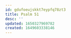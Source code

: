 ```yaml
---
id: gdufoeujskkt7eypfq78zt3
title: Psalm 51
desc: ''
updated: 1650327969782
created: 1649603338146
---
```


